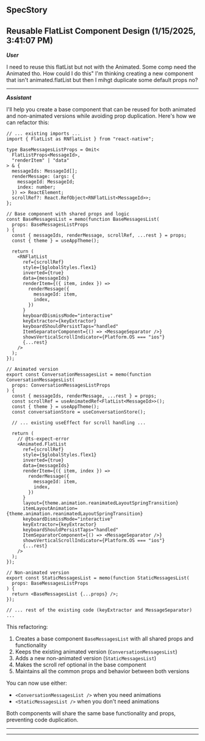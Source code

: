 ## SpecStory

## Reusable FlatList Component Design (1/15/2025, 3:41:07 PM)

_**User**_

I need to reuse this flatList but not with the Animated. Some comp need the Animated tho. How could I do this" I'm thinking creating a new component that isn't animated.flatList but then I mihgt duplicate some default props no?

---

_**Assistant**_

I'll help you create a base component that can be reused for both animated and non-animated versions while avoiding prop duplication. Here's how we can refactor this:

```typescript:features/conversation/conversation-messages-list.tsx
// ... existing imports ...
import { FlatList as RNFlatList } from "react-native";

type BaseMessagesListProps = Omit<
  FlatListProps<MessageId>,
  "renderItem" | "data"
> & {
  messageIds: MessageId[];
  renderMessage: (args: {
    messageId: MessageId;
    index: number;
  }) => ReactElement;
  scrollRef?: React.RefObject<RNFlatList<MessageId>>;
};

// Base component with shared props and logic
const BaseMessagesList = memo(function BaseMessagesList(
  props: BaseMessagesListProps
) {
  const { messageIds, renderMessage, scrollRef, ...rest } = props;
  const { theme } = useAppTheme();

  return (
    <RNFlatList
      ref={scrollRef}
      style={$globalStyles.flex1}
      inverted={true}
      data={messageIds}
      renderItem={({ item, index }) =>
        renderMessage({
          messageId: item,
          index,
        })
      }
      keyboardDismissMode="interactive"
      keyExtractor={keyExtractor}
      keyboardShouldPersistTaps="handled"
      ItemSeparatorComponent={() => <MessageSeparator />}
      showsVerticalScrollIndicator={Platform.OS === "ios"}
      {...rest}
    />
  );
});

// Animated version
export const ConversationMessagesList = memo(function ConversationMessagesList(
  props: ConversationMessagesListProps
) {
  const { messageIds, renderMessage, ...rest } = props;
  const scrollRef = useAnimatedRef<FlatList<MessageId>>();
  const { theme } = useAppTheme();
  const conversationStore = useConversationStore();

  // ... existing useEffect for scroll handling ...

  return (
    // @ts-expect-error
    <Animated.FlatList
      ref={scrollRef}
      style={$globalStyles.flex1}
      inverted={true}
      data={messageIds}
      renderItem={({ item, index }) =>
        renderMessage({
          messageId: item,
          index,
        })
      }
      layout={theme.animation.reanimatedLayoutSpringTransition}
      itemLayoutAnimation={theme.animation.reanimatedLayoutSpringTransition}
      keyboardDismissMode="interactive"
      keyExtractor={keyExtractor}
      keyboardShouldPersistTaps="handled"
      ItemSeparatorComponent={() => <MessageSeparator />}
      showsVerticalScrollIndicator={Platform.OS === "ios"}
      {...rest}
    />
  );
});

// Non-animated version
export const StaticMessagesList = memo(function StaticMessagesList(
  props: BaseMessagesListProps
) {
  return <BaseMessagesList {...props} />;
});

// ... rest of the existing code (keyExtractor and MessageSeparator) ...
```

This refactoring:
1. Creates a base component `BaseMessagesList` with all shared props and functionality
2. Keeps the existing animated version (`ConversationMessagesList`)
3. Adds a new non-animated version (`StaticMessagesList`)
4. Makes the scroll ref optional in the base component
5. Maintains all the common props and behavior between both versions

You can now use either:
- `<ConversationMessagesList />` when you need animations
- `<StaticMessagesList />` when you don't need animations

Both components will share the same base functionality and props, preventing code duplication.

---



---

